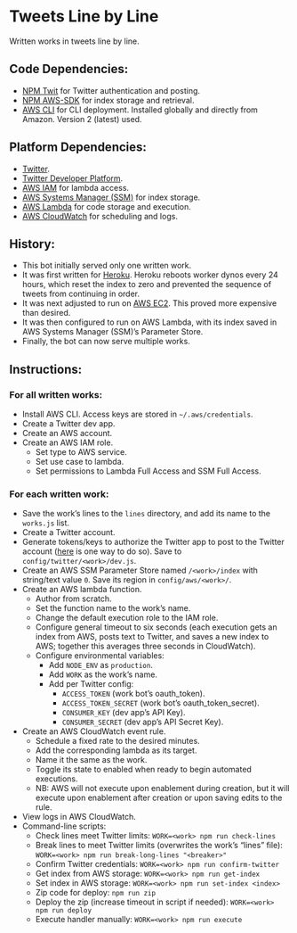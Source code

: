 # Tweets Line by Line

Written works in tweets line by line.

## Code Dependencies:

- [NPM Twit](https://www.npmjs.com/package/twit) for Twitter authentication and posting.
- [NPM AWS-SDK](https://www.npmjs.com/package/aws-sdk) for index storage and retrieval.
- [AWS CLI](https://docs.aws.amazon.com/cli/index.html) for CLI deployment. Installed globally and directly from Amazon. Version 2 (latest) used.

## Platform Dependencies:

- [Twitter](https://twitter.com/).
- [Twitter Developer Platform](https://developer.twitter.com/en/docs/basics/apps/overview).
- [AWS IAM](https://aws.amazon.com/iam/) for lambda access.
- [AWS Systems Manager (SSM)](https://aws.amazon.com/systems-manager/) for index storage.
- [AWS Lambda](https://aws.amazon.com/lambda/) for code storage and execution.
- [AWS CloudWatch](https://aws.amazon.com/cloudwatch/) for scheduling and logs.

## History:

- This bot initially served only one written work.
- It was first written for [Heroku](https://www.heroku.com/). Heroku reboots worker dynos every 24 hours, which reset the index to zero and prevented the sequence of tweets from continuing in order.
- It was next adjusted to run on [AWS EC2](https://aws.amazon.com/ec2/). This proved more expensive than desired.
- It was then configured to run on AWS Lambda, with its index saved in AWS Systems Manager (SSM)’s Parameter Store.
- Finally, the bot can now serve multiple works.

## Instructions:

### For all written works:

- Install AWS CLI. Access keys are stored in `~/.aws/credentials`.
- Create a Twitter dev app.
- Create an AWS account.
- Create an AWS IAM role.
  - Set type to AWS service.
  - Set use case to lambda.
  - Set permissions to Lambda Full Access and SSM Full Access.

### For each written work:

- Save the work’s lines to the `lines` directory, and add its name to the `works.js` list.
- Create a Twitter account.
- Generate tokens/keys to authorize the Twitter app to post to the Twitter account ([here](https://medium.com/geekculture/how-to-create-multiple-bots-with-a-single-twitter-developer-account-529eaba6a576) is one way to do so). Save to `config/twitter/<work>/dev.js`.
- Create an AWS SSM Parameter Store named `/<work>/index` with string/text value `0`. Save its region in `config/aws/<work>/`.
- Create an AWS lambda function.
  - Author from scratch.
  - Set the function name to the work’s name.
  - Change the default execution role to the IAM role.
  - Configure general timeout to six seconds (each execution gets an index from AWS, posts text to Twitter, and saves a new index to AWS; together this averages three seconds in CloudWatch).
  - Configure environmental variables:
      - Add `NODE_ENV` as `production`.
      - Add `WORK` as the work’s name.
      - Add per Twitter config:
        - `ACCESS_TOKEN` (work bot’s oauth_token).
        - `ACCESS_TOKEN_SECRET` (work bot’s oauth_token_secret).
        - `CONSUMER_KEY` (dev app’s API Key).
        - `CONSUMER_SECRET` (dev app’s API Secret Key).
- Create an AWS CloudWatch event rule.
  - Schedule a fixed rate to the desired minutes.
  - Add the corresponding lambda as its target.
  - Name it the same as the work.
  - Toggle its state to enabled when ready to begin automated executions.
  - NB: AWS will not execute upon enablement during creation, but it will execute upon enablement after creation or upon saving edits to the rule.
- View logs in AWS CloudWatch.
- Command-line scripts:
    - Check lines meet Twitter limits: `WORK=<work> npm run check-lines`
    - Break lines to meet Twitter limits (overwrites the work’s “lines” file): `WORK=<work> npm run break-long-lines "<breaker>"`
    - Confirm Twitter credentials: `WORK=<work> npm run confirm-twitter`
    - Get index from AWS storage: `WORK=<work> npm run get-index`
    - Set index in AWS storage: `WORK=<work> npm run set-index <index>`
    - Zip code for deploy: `npm run zip`
    - Deploy the zip (increase timeout in script if needed): `WORK=<work> npm run deploy`
    - Execute handler manually: `WORK=<work> npm run execute`
